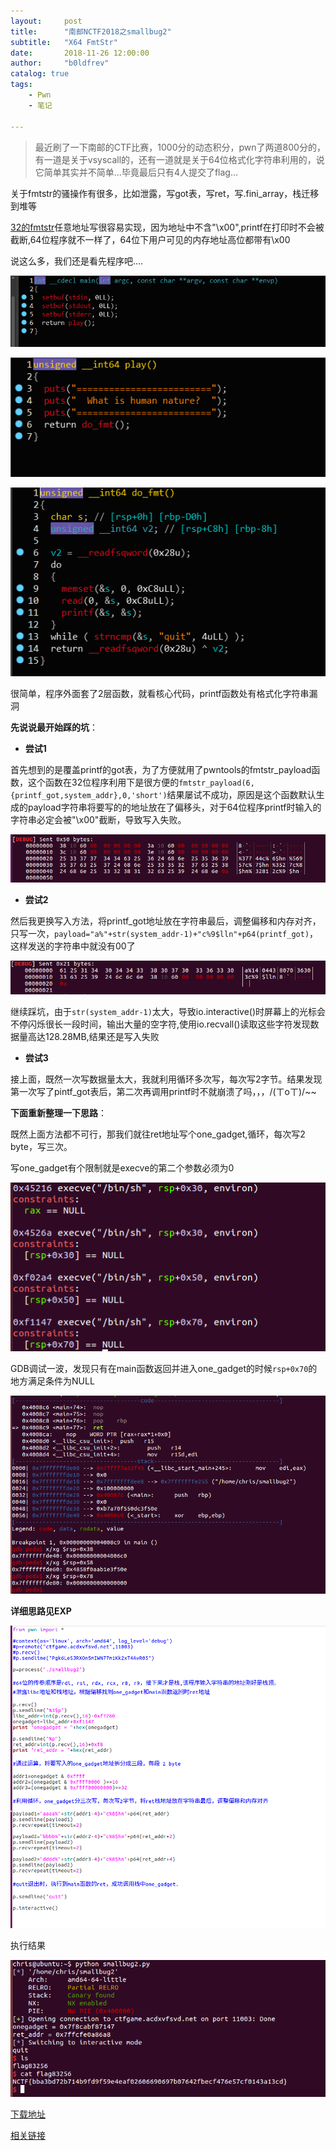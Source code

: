 ```yaml
---
layout:     post
title:      "南邮NCTF2018之smallbug2"
subtitle:   "X64 FmtStr"
date:       2018-11-26 12:00:00
author:     "b0ldfrev"
catalog: true
tags:
    - Pwn
    - 笔记
 
---
```


>最近刷了一下南邮的CTF比赛，1000分的动态积分，pwn了两道800分的，有一道是关于vsyscall的，还有一道就是关于64位格式化字符串利用的，说它简单其实并不简单...毕竟最后只有4人提交了flag...

关于fmtstr的骚操作有很多，比如泄露，写got表，写ret，写.fini_array，栈迁移到堆等

[32的fmtstr](https://b0ldfrev.top/2018/09/01/32%E4%BD%8Dfmtstr%E6%BC%8F%E6%B4%9E%E5%88%A9%E7%94%A8/)任意地址写很容易实现，因为地址中不含"\x00",printf在打印时不会被截断,64位程序就不一样了，64位下用户可见的内存地址高位都带有\x00

说这么多，我们还是看先程序吧....

![](/img/pic/X64_fmtstr/1.jpg)

![](/img/pic/X64_fmtstr/2.jpg)

![](/img/pic/X64_fmtstr/3.jpg)

很简单，程序外面套了2层函数，就看核心代码，printf函数处有格式化字符串漏洞


**先说说最开始踩的坑**：

* **尝试1**

首先想到的是覆盖printf的got表，为了方便就用了pwntools的fmtstr_payload函数，这个函数在32位程序利用下是很方便的`fmtstr_payload(6,{printf_got,system_addr},0,'short')`结果屡试不成功，原因是这个函数默认生成的payload字符串将要写的的地址放在了偏移头，对于64位程序printf时输入的字符串必定会被"\x00"截断，导致写入失败。

![](/img/pic/X64_fmtstr/4.jpg)

* **尝试2**

然后我更换写入方法，将printf_got地址放在字符串最后，调整偏移和内存对齐，只写一次，`payload="a%"+str(system_addr-1)+"c%9$lln"+p64(printf_got)`，这样发送的字符串中就没有00了

![](/img/pic/X64_fmtstr/5.jpg)

继续踩坑，由于`str(system_addr-1)`太大，导致io.interactive()时屏幕上的光标会不停闪烁很长一段时间，输出大量的空字符,使用io.recvall()读取这些字符发现数据量高达128.28MB,结果还是写入失败

* **尝试3**

接上面，既然一次写数据量太大，我就利用循环多次写，每次写2字节。结果发现第一次写了pintf_got表后，第二次再调用printf时不就崩溃了吗，，，/(ㄒoㄒ)/~~


**下面重新整理一下思路**：

既然上面方法都不可行，那我们就往ret地址写个one_gadget,循环，每次写2 byte，写三次。

写one_gadget有个限制就是execve的第二个参数必须为0

![](/img/pic/X64_fmtstr/6.jpg)

GDB调试一波，发现只有在main函数返回并进入one_gadget的时候`rsp+0x70`的地方满足条件为NULL

![](/img/pic/X64_fmtstr/7.jpg)

**详细思路见EXP**

![](/img/pic/X64_fmtstr/8.jpg)

执行结果

![](/img/pic/X64_fmtstr/9.jpg)

[下载地址](https://github.com/yxshyj/project/tree/master/pwn/smallbug2)

[相关链接](https://bbs.ichunqiu.com/thread-42943-1-1.html?from=bkyl)